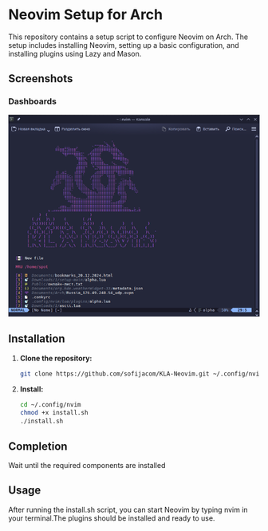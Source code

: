 # Neovim Setup for Arch

This repository contains a setup script to configure Neovim on Arch. The setup includes installing Neovim, setting up a basic configuration, and installing plugins using Lazy and Mason.
## Screenshots
### Dashboards
![Dashboard](img/dashboard.png)
    

## Installation

1. **Clone the repository:**

   ```bash
   git clone https://github.com/sofijacom/KLA-Neovim.git ~/.config/nvim
   ```
2. **Install:**
   ```bash
   cd ~/.config/nvim
   chmod +x install.sh
   ./install.sh
   ```

## Completion
Wait until the required components are installed
   
## Usage
After running the install.sh script, you can start Neovim by typing nvim in your terminal.The plugins should be installed and ready to use.
    
